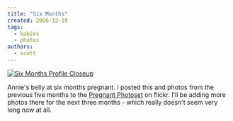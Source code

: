 ```yaml
---
title: "Six Months"
created: 2006-12-19
tags:
  - babies
  - photos
authors:
  - scott
---
```


[![Six Months Profile Closeup](/images/322883717_75dd53a7f5.jpg)](http://www.flickr.com/photos/spaceninja/322883717/)

Annie's belly at six months pregnant. I posted this and photos from the previous five months to the [Pregnant Photoset](http://www.flickr.com/photos/spaceninja/sets/72157594421113817/) on flickr. I'll be adding more photos there for the next three months - which really doesn't seem very long now at all.
